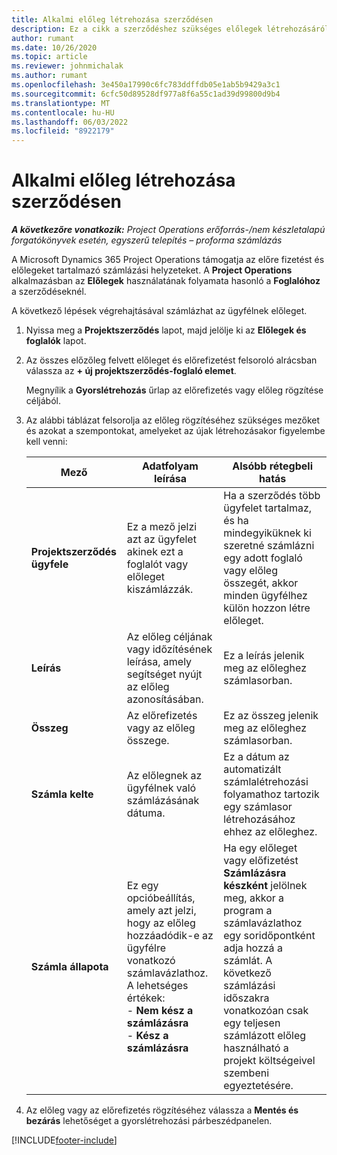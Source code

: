 ```yaml
---
title: Alkalmi előleg létrehozása szerződésen
description: Ez a cikk a szerződéshez szükséges előlegek létrehozásáról nyújt tájékoztatást.
author: rumant
ms.date: 10/26/2020
ms.topic: article
ms.reviewer: johnmichalak
ms.author: rumant
ms.openlocfilehash: 3e450a17990c6fc783ddffdb05e1ab5b9429a3c1
ms.sourcegitcommit: 6cfc50d89528df977a8f6a55c1ad39d99800d9b4
ms.translationtype: MT
ms.contentlocale: hu-HU
ms.lasthandoff: 06/03/2022
ms.locfileid: "8922179"
---
```

# <a name="creating-an-ad-hoc-advance-on-a-contract"></a>Alkalmi előleg létrehozása szerződésen

_**A következőre vonatkozik:** Project Operations erőforrás-/nem készletalapú forgatókönyvek esetén, egyszerű telepítés – proforma számlázás_

A Microsoft Dynamics 365 Project Operations támogatja az előre fizetést és előlegeket tartalmazó számlázási helyzeteket. A **Project Operations** alkalmazásban az **Előlegek** használatának folyamata hasonló a **Foglalóhoz** a szerződéseknél. 

A következő lépések végrehajtásával számlázhat az ügyfélnek előleget.

1. Nyissa meg a **Projektszerződés** lapot, majd jelölje ki az **Előlegek és foglalók** lapot.
2. Az összes előzőleg felvett előleget és előrefizetést felsoroló alrácsban válassza az **+ új projektszerződés-foglaló elemet**. 

    Megnyílik a **Gyorslétrehozás** űrlap az előrefizetés vagy előleg rögzítése céljából.
    
3. Az alábbi táblázat felsorolja az előleg rögzítéséhez szükséges mezőket és azokat a szempontokat, amelyeket az újak létrehozásakor figyelembe kell venni:

    | Mező | Adatfolyam leírása | Alsóbb rétegbeli hatás |
    | --- | --- | --- |
    | **Projektszerződés ügyfele** | Ez a mező jelzi azt az ügyfelet akinek ezt a foglalót vagy előleget kiszámlázzák. | Ha a szerződés több ügyfelet tartalmaz, és ha mindegyiküknek ki szeretné számlázni egy adott foglaló vagy előleg összegét, akkor minden ügyfélhez külön hozzon létre előleget. |
    | **Leírás** | Az előleg céljának vagy időzítésének leírása, amely segítséget nyújt az előleg azonosításában. | Ez a leírás jelenik meg az előleghez számlasorban. |
    | **Összeg** | Az előrefizetés vagy az előleg összege. | Ez az összeg jelenik meg az előleghez számlasorban. |
    | **Számla kelte** | Az előlegnek az ügyfélnek való számlázásának dátuma. | Ez a dátum az automatizált számlalétrehozási folyamathoz tartozik egy számlasor létrehozásához ehhez az előleghez. |
    | **Számla állapota** | Ez egy opcióbeállítás, amely azt jelzi, hogy az előleg hozzáadódik-e az ügyfélre vonatkozó számlavázlathoz. A lehetséges értékek:</br>- **Nem kész a számlázásra**</br>- **Kész a számlázásra** | Ha egy előleget vagy előfizetést **Számlázásra készként** jelölnek meg, akkor a program a számlavázlathoz egy soridőpontként adja hozzá a számlát. A következő számlázási időszakra vonatkozóan csak egy teljesen számlázott előleg használható a projekt költségeivel szembeni egyeztetésére. |

4. Az előleg vagy az előrefizetés rögzítéséhez válassza a **Mentés és bezárás** lehetőséget a gyorslétrehozási párbeszédpanelen.


[!INCLUDE[footer-include](../../includes/footer-banner.md)]